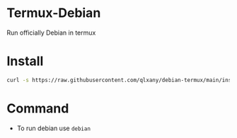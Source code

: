# Termux-Debian

Run officially Debian in termux

# Install

```bash
curl -s https://raw.githubusercontent.com/qlxany/debian-termux/main/install.sh | bash -s
```

# Command

* To run debian use `debian`
